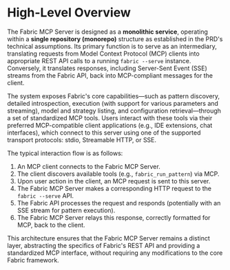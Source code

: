 # High-Level Overview

The Fabric MCP Server is designed as a **monolithic service**, operating within a **single repository (monorepo)** structure as established in the PRD's technical assumptions. Its primary function is to serve as an intermediary, translating requests from Model Context Protocol (MCP) clients into appropriate REST API calls to a running `fabric --serve` instance. Conversely, it translates responses, including Server-Sent Event (SSE) streams from the Fabric API, back into MCP-compliant messages for the client.

The system exposes Fabric's core capabilities—such as pattern discovery, detailed introspection, execution (with support for various parameters and streaming), model and strategy listing, and configuration retrieval—through a set of standardized MCP tools. Users interact with these tools via their preferred MCP-compatible client applications (e.g., IDE extensions, chat interfaces), which connect to this server using one of the supported transport protocols: stdio, Streamable HTTP, or SSE.

The typical interaction flow is as follows:

1. An MCP client connects to the Fabric MCP Server.
2. The client discovers available tools (e.g., `fabric_run_pattern`) via MCP.
3. Upon user action in the client, an MCP request is sent to this server.
4. The Fabric MCP Server makes a corresponding HTTP request to the `fabric --serve` API.
5. The Fabric API processes the request and responds (potentially with an SSE stream for pattern execution).
6. The Fabric MCP Server relays this response, correctly formatted for MCP, back to the client.

This architecture ensures that the Fabric MCP Server remains a distinct layer, abstracting the specifics of Fabric's REST API and providing a standardized MCP interface, without requiring any modifications to the core Fabric framework.
